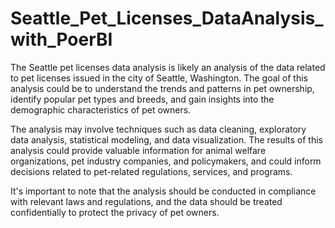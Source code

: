 # Seattle_Pet_Licenses_DataAnalysis_with_PoerBI

The Seattle pet licenses data analysis is likely an analysis of the data related to pet licenses issued in the city of Seattle, Washington. The goal of this analysis could be to understand the trends and patterns in pet ownership, identify popular pet types and breeds, and gain insights into the demographic characteristics of pet owners.

The analysis may involve techniques such as data cleaning, exploratory data analysis, statistical modeling, and data visualization. The results of this analysis could provide valuable information for animal welfare organizations, pet industry companies, and policymakers, and could inform decisions related to pet-related regulations, services, and programs.

It's important to note that the analysis should be conducted in compliance with relevant laws and regulations, and the data should be treated confidentially to protect the privacy of pet owners.
